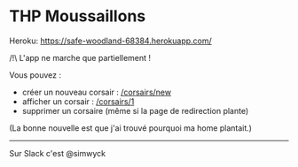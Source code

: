 # THP Moussaillons

Heroku: https://safe-woodland-68384.herokuapp.com/

/!\ L'app ne marche que partiellement !

Vous pouvez :
* créer un nouveau corsair : [/corsairs/new](https://safe-woodland-68384.herokuapp.com/corsairs/new)
* afficher un corsair : [/corsairs/1](https://safe-woodland-68384.herokuapp.com/corsairs/1)
* supprimer un corsaire (même si la page de redirection plante)

(La bonne nouvelle est que j'ai trouvé pourquoi ma home plantait.)

---

Sur Slack c'est @simwyck
